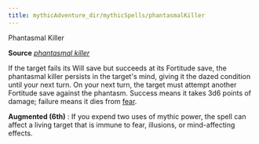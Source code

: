 ```yaml
---
title: mythicAdventure_dir/mythicSpells/phantasmalKiller
---
```

Phantasmal Killer

**Source** [_phantasmal killer_](spell_dir/phantasmalKiller#_phantasmal-killer)

If the target fails its Will save but succeeds at its Fortitude save, the phantasmal killer persists in the target's mind, giving it the dazed condition until your next turn. On your next turn, the target must attempt another Fortitude save against the phantasm. Success means it takes 3d6 points of damage; failure means it dies from [fear](monsters/universalMonsterRules#_fear).

**Augmented (6th)** : If you expend two uses of mythic power, the spell can affect a living target that is immune to fear, illusions, or mind-affecting effects.

